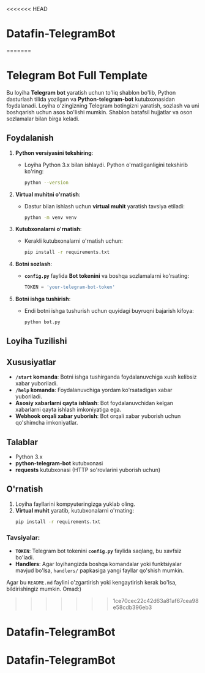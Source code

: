<<<<<<< HEAD
# Datafin-TelegramBot
=======
# Telegram Bot Full Template

Bu loyiha **Telegram bot** yaratish uchun to'liq shablon bo'lib, Python dasturlash tilida yozilgan va **Python-telegram-bot** kutubxonasidan foydalanadi. Loyiha o'zingizning Telegram botingizni yaratish, sozlash va uni boshqarish uchun asos bo'lishi mumkin. Shablon batafsil hujjatlar va oson sozlamalar bilan birga keladi.

## Foydalanish

1. **Python versiyasini tekshiring**:
   - Loyiha Python 3.x bilan ishlaydi. Python o'rnatilganligini tekshirib ko'ring:
     ```bash
     python --version
     ```

2. **Virtual muhitni o'rnatish**:
   - Dastur bilan ishlash uchun **virtual muhit** yaratish tavsiya etiladi:
     ```bash
     python -m venv venv
     ```

3. **Kutubxonalarni o'rnatish**:
   - Kerakli kutubxonalarni o'rnatish uchun:
     ```bash
     pip install -r requirements.txt
     ```

4. **Botni sozlash**:
   - **`config.py`** faylida **Bot tokenini** va boshqa sozlamalarni ko'rsating:
     ```python
     TOKEN = 'your-telegram-bot-token'
     ```

5. **Botni ishga tushirish**:
   - Endi botni ishga tushurish uchun quyidagi buyruqni bajarish kifoya:
     ```bash
     python bot.py
     ```

## Loyiha Tuzilishi


## Xususiyatlar

- **`/start` komanda**: Botni ishga tushirganda foydalanuvchiga xush kelibsiz xabar yuboriladi.
- **`/help` komanda**: Foydalanuvchiga yordam ko'rsatadigan xabar yuboriladi.
- **Asosiy xabarlarni qayta ishlash**: Bot foydalanuvchidan kelgan xabarlarni qayta ishlash imkoniyatiga ega.
- **Webhook orqali xabar yuborish**: Bot orqali xabar yuborish uchun qo'shimcha imkoniyatlar.

## Talablar

- Python 3.x
- **python-telegram-bot** kutubxonasi
- **requests** kutubxonasi (HTTP so'rovlarini yuborish uchun)

## O'rnatish

1. Loyiha fayllarini kompyuteringizga yuklab oling.
2. **Virtual muhit** yaratib, kutubxonalarni o'rnating:
   ```bash
   pip install -r requirements.txt

### Tavsiyalar:
- **`TOKEN`**: Telegram bot tokenini **`config.py`** faylida saqlang, bu xavfsiz bo'ladi.
- **Handlers**: Agar loyihangizda boshqa komandalar yoki funktsiyalar mavjud bo'lsa, `handlers/` papkasiga yangi fayllar qo'shish mumkin.

Agar bu `README.md` faylini o'zgartirish yoki kengaytirish kerak bo'lsa, bildirishingiz mumkin.
Omad:)
>>>>>>> 1ce70cec22c42d63a81af67cea98e58cdb396eb3
# Datafin-TelegramBot
# Datafin-TelegramBot
